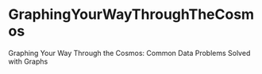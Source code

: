 # GraphingYourWayThroughTheCosmos
Graphing Your Way Through the Cosmos: Common Data Problems Solved with Graphs
